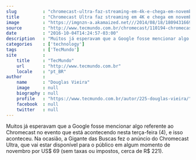 ```yaml
---
slug          : "chromecast-ultra-faz-streaming-em-4k-e-chega-em-novembro-por-uss-69"
title         : "Chromecast Ultra faz streaming em 4K e chega em novembro por US$ 69"
image         : "https://imgnzn-a.akamaized.net///2014/08/18/18094316695022-t1200x480.jpg"
source        : "http://www.tecmundo.com.br/chromecast/110194-chromecast-ultra-streaming-4k-chega-em-novembro-us-69.htm"
date          : "2016-10-04T14:24:57-03:00"
description   : "Muitos já esperavam que a Google fosse mencionar algo referente ao Chromecast no evento que está acontecendo nesta terça-feira (4), e isso aconteceu. Na ocasião, a Gigante das Buscas fez o anúncio do Chromecast Ultra, que vai estar disponível para o público em algum momento de novembro por US$ 69 (sem taxas ou impostos, cerca de R$ 221)."
categories    : ['technology']
tags          : ['TecMundo']
site          :
    title     : "TecMundo"
    url       : "http://www.tecmundo.com.br"
    locale    : "pt_BR"
author        :
    name      : "Douglas Vieira"
    image     : null
    biography : null
    profile   : "https://www.tecmundo.com.br/autor/225-douglas-vieira/"
    facebook  : null
    twitter   : null
---
```


Muitos já esperavam que a Google fosse mencionar algo referente ao Chromecast no evento que está acontecendo nesta terça-feira (4), e isso aconteceu. Na ocasião, a Gigante das Buscas fez o anúncio do Chromecast Ultra, que vai estar disponível para o público em algum momento de novembro por US$ 69 (sem taxas ou impostos, cerca de R$ 221).
